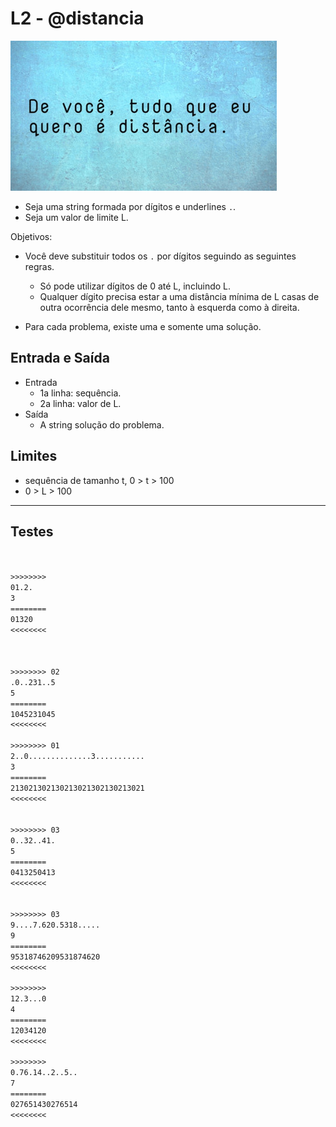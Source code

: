 # L2 - @distancia

![_](cover.jpg)

- Seja uma string formada por dígitos e underlines `.`.
- Seja um valor de limite L.

Objetivos:

- Você deve substituir todos os `.` por dígitos seguindo as seguintes regras.
  - Só pode utilizar dígitos de 0 até L, incluindo L.
  - Qualquer dígito precisa estar a uma distância mínima de L casas de outra ocorrência dele mesmo, tanto à esquerda como à direita.

- Para cada problema, existe uma e somente uma solução.

## Entrada e Saída

- Entrada
  - 1a linha: sequência.
  - 2a linha: valor de L.
- Saída
  - A string solução do problema.

## Limites

- sequência de tamanho t, 0 > t > 100
- 0 > L > 100

___

## Testes

```txt


>>>>>>>>
01.2.
3
========
01320
<<<<<<<<



>>>>>>>> 02
.0..231..5
5
========
1045231045
<<<<<<<<

>>>>>>>> 01
2..0..............3...........
3
========
213021302130213021302130213021
<<<<<<<<


>>>>>>>> 03
0..32..41.
5
========
0413250413
<<<<<<<<


>>>>>>>> 03
9....7.620.5318.....
9
========
95318746209531874620
<<<<<<<<

>>>>>>>>
12.3...0
4
========
12034120
<<<<<<<<

>>>>>>>>
0.76.14..2..5..
7
========
027651430276514
<<<<<<<<

```
